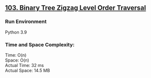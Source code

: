 ## [103. Binary Tree Zigzag Level Order Traversal](https://leetcode.com/problems/binary-tree-zigzag-level-order-traversal/)

### Run Environment
Python 3.9

### Time and Space Complexity:
Time: O(n)  
Space: O(n)  
Actual Time: 32 ms  
Actual Space: 14.5 MB
